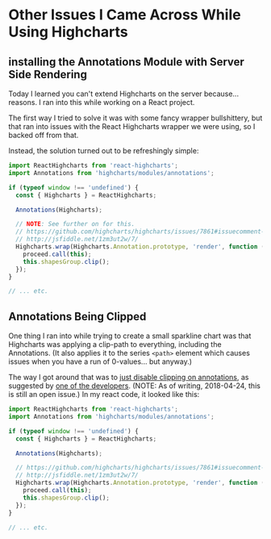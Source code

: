 Other Issues I Came Across While Using Highcharts
=================================================



## installing the Annotations Module with Server Side Rendering

Today I learned you can't extend Highcharts on the server because... reasons.  I ran into this while working on a React project.

The first way I tried to solve it was with some fancy wrapper bullshittery, but that ran into issues with the React Highcharts wrapper we were using, so I backed off from that.

Instead, the solution turned out to be refreshingly simple:

```js
import ReactHighcharts from 'react-highcharts';
import Annotations from 'highcharts/modules/annotations';

if (typeof window !== 'undefined') {
  const { Highcharts } = ReactHighcharts;

  Annotations(Highcharts);

  // NOTE: See further on for this.
  // https://github.com/highcharts/highcharts/issues/7861#issuecomment-365559712
  // http://jsfiddle.net/1zm3ut2w/7/
  Highcharts.wrap(Highcharts.Annotation.prototype, 'render', function (proceed) {
    proceed.call(this);
    this.shapesGroup.clip();
  });
}

// ... etc.
```



## Annotations Being Clipped

One thing I ran into while trying to create a small sparkline chart was that Highcharts was applying a clip-path to everything, including the Annotations.  (It also applies it to the series `<path>` element which causes issues when you have a run of 0-values... but anyway.)

The way I got around that was to [just disable clipping on annotations](http://jsfiddle.net/1zm3ut2w/7/), as suggested by [one of the developers](https://github.com/highcharts/highcharts/issues/7861).  (NOTE: As of writing, 2018-04-24, this is still an open issue.)  In my react code, it looked like this:

```js
import ReactHighcharts from 'react-highcharts';
import Annotations from 'highcharts/modules/annotations';

if (typeof window !== 'undefined') {
  const { Highcharts } = ReactHighcharts;

  Annotations(Highcharts);

  // https://github.com/highcharts/highcharts/issues/7861#issuecomment-365559712
  // http://jsfiddle.net/1zm3ut2w/7/
  Highcharts.wrap(Highcharts.Annotation.prototype, 'render', function (proceed) {
    proceed.call(this);
    this.shapesGroup.clip();
  });
}

// ... etc.
```
